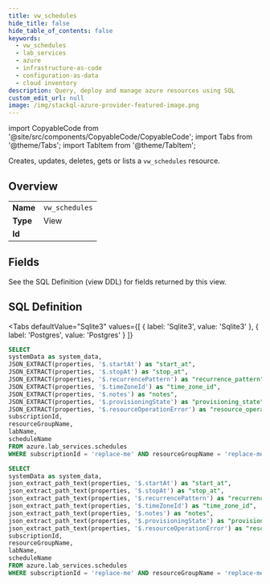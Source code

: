 ```yaml
--- 
title: vw_schedules
hide_title: false
hide_table_of_contents: false
keywords:
  - vw_schedules
  - lab_services
  - azure
  - infrastructure-as-code
  - configuration-as-data
  - cloud inventory
description: Query, deploy and manage azure resources using SQL
custom_edit_url: null
image: /img/stackql-azure-provider-featured-image.png
---
```


import CopyableCode from '@site/src/components/CopyableCode/CopyableCode';
import Tabs from '@theme/Tabs';
import TabItem from '@theme/TabItem';

Creates, updates, deletes, gets or lists a <code>vw_schedules</code> resource.

## Overview
<table><tbody>
<tr><td><b>Name</b></td><td><code>vw_schedules</code></td></tr>
<tr><td><b>Type</b></td><td>View</td></tr>
<tr><td><b>Id</b></td><td><CopyableCode code="azure.lab_services.vw_schedules" /></td></tr>
</tbody></table>

## Fields

See the SQL Definition (view DDL) for fields returned by this view.

## SQL Definition

<Tabs
defaultValue="Sqlite3"
values={[
{ label: 'Sqlite3', value: 'Sqlite3' },
{ label: 'Postgres', value: 'Postgres' }
]}
>
<TabItem value="Sqlite3">

```sql
SELECT
systemData as system_data,
JSON_EXTRACT(properties, '$.startAt') as "start_at",
JSON_EXTRACT(properties, '$.stopAt') as "stop_at",
JSON_EXTRACT(properties, '$.recurrencePattern') as "recurrence_pattern",
JSON_EXTRACT(properties, '$.timeZoneId') as "time_zone_id",
JSON_EXTRACT(properties, '$.notes') as "notes",
JSON_EXTRACT(properties, '$.provisioningState') as "provisioning_state",
JSON_EXTRACT(properties, '$.resourceOperationError') as "resource_operation_error",
subscriptionId,
resourceGroupName,
labName,
scheduleName
FROM azure.lab_services.schedules
WHERE subscriptionId = 'replace-me' AND resourceGroupName = 'replace-me' AND labName = 'replace-me';
```

</TabItem>
<TabItem value="Postgres">

```sql
SELECT
systemData as system_data,
json_extract_path_text(properties, '$.startAt') as "start_at",
json_extract_path_text(properties, '$.stopAt') as "stop_at",
json_extract_path_text(properties, '$.recurrencePattern') as "recurrence_pattern",
json_extract_path_text(properties, '$.timeZoneId') as "time_zone_id",
json_extract_path_text(properties, '$.notes') as "notes",
json_extract_path_text(properties, '$.provisioningState') as "provisioning_state",
json_extract_path_text(properties, '$.resourceOperationError') as "resource_operation_error",
subscriptionId,
resourceGroupName,
labName,
scheduleName
FROM azure.lab_services.schedules
WHERE subscriptionId = 'replace-me' AND resourceGroupName = 'replace-me' AND labName = 'replace-me';
```

</TabItem>
</Tabs>

